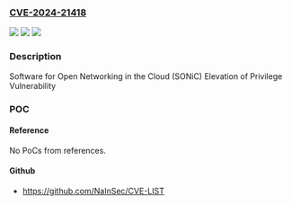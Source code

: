 ### [CVE-2024-21418](https://cve.mitre.org/cgi-bin/cvename.cgi?name=CVE-2024-21418)
![](https://img.shields.io/static/v1?label=Product&message=Software%20for%20Open%20Networking%20in%20the%20Cloud%20(SONiC)&color=blue)
![](https://img.shields.io/static/v1?label=Version&message=1.0.0%3C%2020220531.26%20&color=brighgreen)
![](https://img.shields.io/static/v1?label=Vulnerability&message=Elevation%20of%20Privilege&color=brighgreen)

### Description

Software for Open Networking in the Cloud (SONiC) Elevation of Privilege Vulnerability

### POC

#### Reference
No PoCs from references.

#### Github
- https://github.com/NaInSec/CVE-LIST

